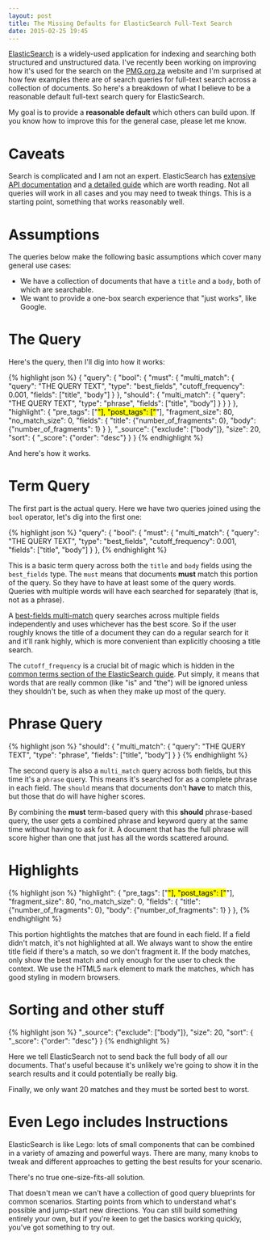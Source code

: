 ```yaml
---
layout: post
title: The Missing Defaults for ElasticSearch Full-Text Search
date: 2015-02-25 19:45
---
```


[ElasticSearch](http://elasticsearch.org/) is a widely-used application for indexing and searching both structured
and unstructured data. I've recently been working on improving how it's used for the search on the [PMG.org.za](https://pmg.org.za)
website and I'm surprised at how few examples there are of search queries for full-text search across
a collection of documents. So here's a breakdown of what I believe to be a reasonable default full-text
search query for ElasticSearch.

My goal is to provide a **reasonable default** which others can build upon. If you know how to improve this for the general case, please let me know.

Caveats
=======

Search is complicated and I am not an expert. ElasticSearch has [extensive API documentation](http://www.elasticsearch.org/guide/en/elasticsearch/reference/current/index.html) and [a detailed guide](http://www.elasticsearch.org/guide/) which are worth reading. Not all queries will work in all cases and you may need to tweak things. This is a starting point, something that works reasonably well.

Assumptions
===========

The queries below make the following basic assumptions which cover many general use cases:

* We have a collection of documents that have a ``title`` and a ``body``, both of which are searchable.
* We want to provide a one-box search experience that "just works", like Google.

The Query
=========

Here's the query, then I'll dig into how it works:

{% highlight json %}
{
  "query": {
    "bool": {
      "must": {
        "multi_match": {
          "query": "THE QUERY TEXT",
          "type": "best_fields",
          "cutoff_frequency": 0.001,
          "fields": ["title", "body"]
        }
      },
      "should": {
        "multi_match": {
          "query": "THE QUERY TEXT",
          "type": "phrase",
          "fields": ["title", "body"]
        }
      }
    }
  },
  "highlight": {
    "pre_tags": ["<mark>"],
    "post_tags": ["</mark>"],
    "fragment_size": 80,
    "no_match_size": 0,
    "fields": {
      "title": {"number_of_fragments": 0},
      "body": {"number_of_fragments": 1}
    }
  },
  "_source": {"exclude": ["body"]},
  "size": 20,
  "sort": {
    "_score": {"order": "desc"}
  }
}
{% endhighlight %}

And here's how it works.

Term Query
==========

The first part is the actual query.  Here we have two queries joined using the
``bool`` operator, let's dig into the first one:

{% highlight json %}
  "query": {
    "bool": {
      "must": {
        "multi_match": {
          "query": "THE QUERY TEXT",
          "type": "best_fields",
          "cutoff_frequency": 0.001,
          "fields": ["title", "body"]
        }
      },
{% endhighlight %}

This is a basic term query across both the ``title`` and ``body`` fields
using the ``best_fields`` type.  The ``must`` means that documents **must**
match this portion of the query. So they have to have at least some of the query words.
Queries with multiple words will have each searched for separately (that is, not as a phrase).

A [best-fields multi-match](http://www.elasticsearch.org/guide/en/elasticsearch/reference/current/query-dsl-multi-match-query.html#type-best-fields)
query searches across multiple fields independently and uses whichever has the
best score. So if the user roughly knows the title of a document they can
do a regular search for it and it'll rank highly, which is more convenient
than explicitly choosing a title search.

The ``cutoff_frequency`` is a crucial bit of magic which is hidden in the [common terms section of the ElasticSearch guide](http://www.elasticsearch.org/guide/en/elasticsearch/reference/current/query-dsl-common-terms-query.html#_examples_3).
Put simply, it means that words that are really common (like "is" and "the")
will be ignored unless they shouldn't be, such as when they make up most of the query.

Phrase Query
============

{% highlight json %}
      "should": {
        "multi_match": {
          "query": "THE QUERY TEXT",
          "type": "phrase",
          "fields": ["title", "body"]
        }
      }
{% endhighlight %}

The second query is also a ``multi_match`` query across both fields,
but this time it's a ``phrase`` query. This means it's searched
for as a complete phrase in each field. The ``should`` means that documents
don't **have** to match this, but those that do will have higher scores.

By combining the **must** term-based query with this **should** phrase-based
query, the user gets a combined phrase and keyword query at the same time
without having to ask for it. A document that has the full phrase will score
higher than one that just has all the words scattered around.

Highlights
==========

{% highlight json %}
  "highlight": {
    "pre_tags": ["<mark>"],
    "post_tags": ["</mark>"],
    "fragment_size": 80,
    "no_match_size": 0,
    "fields": {
      "title": {"number_of_fragments": 0},
      "body": {"number_of_fragments": 1}
    }
  },
{% endhighlight %}

This portion hightlights the matches that are found in each field. If a field
didn't match, it's not highlighted at all. We always want to show the entire
title field if there's a match, so we don't fragment it. If the body matches,
only show the best match and only enough for the user to check the context. We
use the HTML5 ``mark`` element to mark the matches, which has good styling in
modern browsers.

Sorting and other stuff
=======================

{% highlight json %}
  "_source": {"exclude": ["body"]},
  "size": 20,
  "sort": {
    "_score": {"order": "desc"}
  }
{% endhighlight %}

Here we tell ElasticSearch not to send back the full body of all our documents. That's
useful because it's unlikely we're going to show it in the search results and
it could potentially be really big.

Finally, we only want 20 matches and they must be sorted best to worst.

Even Lego includes Instructions
===============================

ElasticSearch is like Lego: lots of small components that can be combined in a
variety of amazing and powerful ways. There are many, many knobs to tweak and
different approaches to getting the best results for your scenario.

There's no true one-size-fits-all solution.

That doesn't mean we can't have a collection of good query blueprints
for common scenarios. Starting points from which to understand what's
possible and jump-start new directions. You can still build something
entirely your own, but if you're keen to get the basics working quickly,
you've got something to try out.
